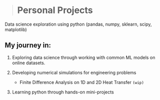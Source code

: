 ># Personal Projects
Data science exploration using python (pandas, numpy, sklearn, scipy, matplotlib) 

## My journey in:

1. Exploring data science through working with common ML models on online datasets.

2. Developing numerical simulations for engineering problems 
      - Finite Difference Analysis on 1D and 2D Heat Transfer `(wip)`

3. Learning python through hands-on mini-projects